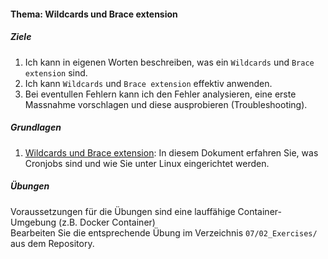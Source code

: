 #### Thema: Wildcards und Brace extension

##### Ziele
1. Ich kann in eigenen Worten beschreiben, was ein <code>Wildcards</code> und <code>Brace extension</code> sind.
2. Ich kann <code>Wildcards</code> und <code>Brace extension</code> effektiv anwenden.
3. Bei eventullen Fehlern kann ich den Fehler analysieren, eine erste Massnahme vorschlagen und diese ausprobieren (Troubleshooting).

##### Grundlagen
1. [Wildcards und Brace extension](./content.php?top=1&file=themen/07/th_expansion.md): In diesem Dokument erfahren Sie, was Cronjobs sind und wie Sie unter Linux eingerichtet werden.

##### Übungen
Voraussetzungen für die Übungen sind eine lauffähige Container-Umgebung (z.B. Docker Container)<br/>
Bearbeiten Sie die entsprechende Übung im Verzeichnis <code>07/02_Exercises/</code> aus dem Repository.
